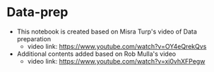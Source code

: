 # Data-prep


* This notebook is created based on Misra Turp's video of Data preparation
  * video link: https://www.youtube.com/watch?v=OY4eQrekQvs
* Additional contents added based on Rob Mulla's video
  * video link: https://www.youtube.com/watch?v=xi0vhXFPegw
